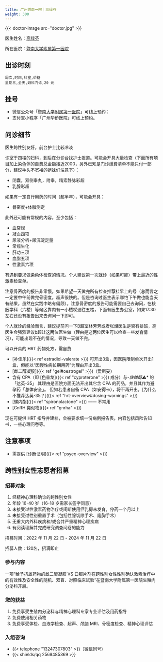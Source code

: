 ```yaml
---
title: 广州暨南一院｜高绿芬
weight: 300
---
```


{{< doctor-image src="doctor.jpg" >}}

医生姓名：[高绿芬](https://h.jd120.com/Reserve/Doctor/21056)

所在医院：[暨南大学附属第一医院](https://amap.com/place/B00140US6O)

## 出诊时刻

```csv
周次,时间,科室,价格
星期三,全天,妇科门诊,20 元
```

## 挂号

- 微信公众号「[暨南大学附属第一医院](weixin://gh_689f24c33166)」可线上预约；
- 支付宝小程序「广州华侨医院」可线上预约。

## 问诊细节

医生跨性别友好，前台护士比较冷淡

诊室于四楼的妇科，到后在分诊台找护士报道。可能会开具大量检查（下面所有项目加上染色体的自费总金额接近2000，另外已知是门诊缴费清单不能只付一部分，建议手头不宽裕的姐妹们注意下）：

- 阴囊，双侧睾丸，附睾，精索静脉彩超
- 乳腺彩超

如果有一定自行用药的时间（超半年），可能会开具：

- 骨密度+体脂测定

此外还可能有常规的内容，至少包括：

- 血常规
- 凝血四项
- 尿液分析+尿沉淀定量
- 常规生化
- 肝功三项
- 血脂五项
- 性激素六项

有遇到要求做染色体检查的情况。个人建议第一次就诊（如果可能）带上最近的性激素检查单。

注意骨密度的报告非常慢，如果希望一天做完所有检查推荐挂早上的号（总而言之一定要中午前做完骨密度，超声很快的。但是咨询过医生表示哪怕下午做也能当天有结果，虽然在实践中略有偏颇）。注意骨密度的报告可能需要自己去询问，在核医学科（六楼）等候区靠内有一小楼梯通往五楼，下面有医生办公室，如果17:30左右还没有报告出来去询问一下即可。

个人就诊的经验而言，建议提前问一下B超室林芳芳或者张煜医生是否有排班，高医生会强烈建议b超让这两位医生做（理由是这两位医生可以检查一些发育情况），可能出现不在的情况，导致一天做不完。

可以开具的 HRT 药物处方，需自费

- [补佳乐]({{< ref estradiol-valerate >}})
  可开出3盒，因医院限制单次开出1盒，但能以“因慢性病长期用药”为理由开出3盒。
- [雌二醇凝胶]({{< ref "gel#oestrogel" >}})（爱斯妥）
- 含有 CPA（即 [色普龙]({{< ref "cyproterone" >}}) 成分）与-*炔雌醇&#9888;** 的「达英-35」
  其理由是医院方面无法开出其它含 CPA 的药品，并且其作为避孕药「总体安全」。
  但如若患者自备 CPA（如安得卡），将不再开出。[为什么不推荐达英-35？]({{< ref "hrt-overview#dosing-warnings" >}})
- [螺内酯]({{< ref "spironolactone" >}}) —— 不常用
- [GnRH 类似物]({{< ref "gnrha" >}})

现在可提供 HRT 指导并建档，会被要求填一份病例报告表，内容包括风险告知书，一些心理问卷等。

## 注意事项

- 需提供 [诊断证明]({{< ref "psyco-overview" >}})

## 跨性别女性志愿者招募

### 招募对象

1. 经精神心理科确诊的跨性别女性
1. 年龄 16-40 岁（16-18 岁需家长签字同意）
1. 未接受过性激素药物治疗或间断使用但乳房未发育，停药一个月以上
1. 未接受过性别重置手术（包括性腺切除手术、隆胸手术）
1. 无重大内外科疾病和/或合并严重精神心理疾病
1. 有阅读理解并完成研究调查问卷的能力

招募时间：2022 年 11 月 22 日 - 2024 年 11 月 22 日

招募人数：120名，招满即止

### 参与内容

一项“给予抗雄药物的雌二醇凝胶 VS 口服片剂在跨性别女性性别确认激素治疗中的有效性及安全性的随机、双盲、对照临床试验”在暨南大学附属第一医院生殖内分泌科开展。

### 您的获益

1. 免费享受生殖内分泌科与精神心理科专家专业评估及用药指导
1. 免费使用相关药物
1. 免费享受体检、血液学检查、超声、颅脑 MRI、骨密度检查、精神心理评估

### 入组咨询

- {{< telephone "13247307803" >}}（微信同号）
- {{< shields/qq 2568485369 >}}
